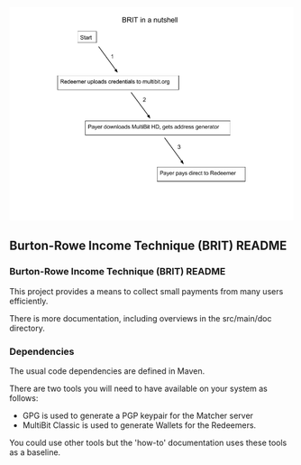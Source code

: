 ![BRIT Overview](brit-overview.png)

## Burton-Rowe Income Technique (BRIT) README


### Burton-Rowe Income Technique (BRIT) README

This project provides a means to collect small payments from many users efficiently.

There is more documentation, including overviews in the src/main/doc directory.


### Dependencies

The usual code dependencies are defined in Maven.

There are two tools you will need to have available on your system as follows:

+ GPG is used to generate a PGP keypair for the Matcher server
+ MultiBit Classic is used to generate Wallets for the Redeemers.

You could use other tools but the 'how-to' documentation uses these tools as a baseline.
